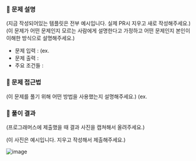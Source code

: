 ### 📌 문제 설명

(지금 작성되어있는 템플릿은 전부 예시입니다. 실제 PR시 지우고 새로 작성해주세요.)
(이 문제가 어떤 문제인지 모르는 사람에게 설명한다고 가정하고 어떤 문제인지 본인이 이해한 방식으로 설명해주세요.)

- 문제 입력 : (ex. 
- 문제 출력 : 
- 주요 조건들 : 


### 📌 문제 접근법

(이 문제를 풀기 위해 어떤 방법을 사용했는지 설명해주세요.)
(ex. 

### 📌 풀이 결과

(프로그래머스에 제출했을 때 결과 사진을 캡쳐해서 올려주세요.)

(이 사진은 예시입니다. 지우고 작성해서 제출해주세요.)

![image](https://github.com/user-attachments/assets/0c0f39f1-bbb4-4832-bd8a-aee130e9826f)
